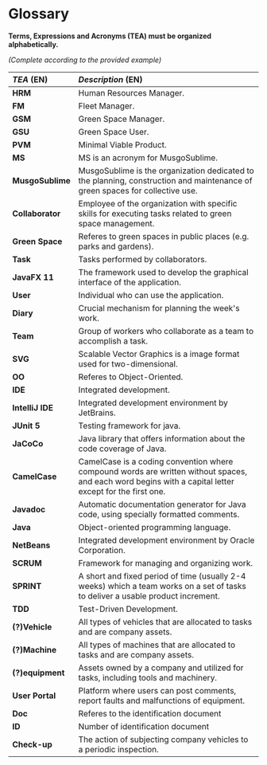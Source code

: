 # Glossary

**Terms, Expressions and Acronyms (TEA) must be organized alphabetically.**

_(Complete according to the provided example)_

| **_TEA_** (EN)   | **_Description_** (EN)                                                                                                                                 |                                       
|:-----------------|:-------------------------------------------------------------------------------------------------------------------------------------------------------|
| **HRM**          | Human Resources Manager.                                                                                                                               |
| **FM**           | Fleet Manager.                                                                                                                                         |
| **GSM**          | Green Space Manager.                                                                                                                                   |
| **GSU**          | Green Space User.                                                                                                                                      |
| **PVM**          | Minimal Viable Product.                                                                                                                                |
| **MS**           | MS is an acronym for MusgoSublime.                                                                                                                     |
| **MusgoSublime** | MusgoSublime is the organization dedicated to the planning, construction and maintenance of green spaces for collective use.                           |
| **Collaborator** | Employee of the organization with specific skills for executing tasks related to green space management.                                               |
| **Green Space**  | Referes to green spaces in public places (e.g. parks and gardens).                                                                                     |
| **Task**         | Tasks performed by collaborators.                                                                                                                      |
| **JavaFX 11**    | The framework used to develop the graphical interface of the application.                                                                              | 
| **User**         | Individual who can use the application.                                                                                                                |
| **Diary**        | Crucial mechanism for planning the week's work.                                                                                                        |
| **Team**         | Group of workers who collaborate as a team to accomplish a task.                                                                                       |
| **SVG**          | Scalable Vector Graphics is a image format used for two-dimensional.                                                                                   |
| **OO**           | Referes to Object-Oriented.                                                                                                                            |
| **IDE**          | Integrated development.                                                                                                                                |
| **IntelliJ IDE** | Integrated development environment by JetBrains.                                                                                                       |
| **JUnit 5**      | Testing framework for java.                                                                                                                            |
| **JaCoCo**       | Java library that offers information about the code coverage of Java.                                                                                  |
| **CamelCase**    | CamelCase is a coding convention where compound words are written without spaces, and each word begins with a capital letter except for the first one. |
| **Javadoc**      | Automatic documentation generator for Java code, using specially formatted comments.                                                                   |
| **Java**         | Object-oriented programming language.                                                                                                                  |
| **NetBeans**     | Integrated development environment by Oracle Corporation.                                                                                              |
| **SCRUM**        | Framework for managing and organizing work.                                                                                                            |
| **SPRINT**       | A short and fixed period of time (usually 2-4 weeks) which a team works on a set of tasks to deliver a usable product increment.                       |
| **TDD**          | Test-Driven Development.                                                                                                                               |
| **(?)Vehicle**   | All types of vehicles that are allocated to tasks and are company assets.                                                                              |
| **(?)Machine**   | All types of machines that are allocated to tasks and are company assets.                                                                              |
| **(?)equipment** | Assets owned by a company and utilized for tasks, including tools and machinery.                                                                       |
| **User Portal**  | Platform where users can post comments, report faults and malfunctions of equipment.                                                                   |
| **Doc**          | Referes to the identification document                                                                                                                 |
| **ID**           | Number of identification document                                                                                                                      |
| **Check-up**     | The action of subjecting company vehicles to a periodic inspection.                                                                                    |





